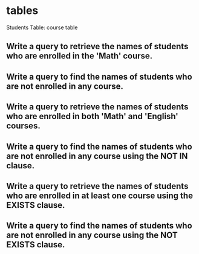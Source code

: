 # tables
Students Table:
course table


## Write a query to retrieve the names of students who are enrolled in the 'Math' course.

## Write a query to find the names of students who are not enrolled in any course.

## Write a query to retrieve the names of students who are enrolled in both 'Math' and 'English' courses.

## Write a query to find the names of students who are not enrolled in any course using the NOT IN clause.

## Write a query to retrieve the names of students who are enrolled in at least one course using the EXISTS clause.

## Write a query to find the names of students who are not enrolled in any course using the NOT EXISTS clause.

